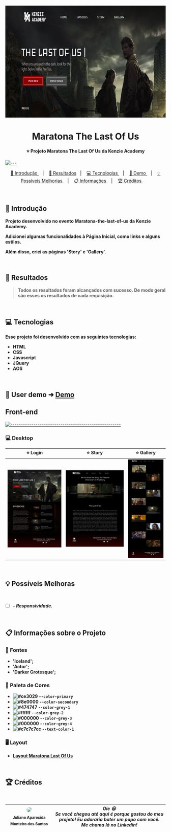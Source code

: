 <p align="center">
  <img src="https://github.com/JulianeMonteiro/Maratona-Kenzie/blob/main/assets/images/readme/tela.png" alt="tela principal" width="700" height="350" />
</p>

<h1 align="center"> Maratona The Last Of Us  </h1>

<p align="center">
  <b> ⭐ Projeto Maratona The Last Of Us da Kenzie Academy </b></br>
</p>

[![---](https://raw.githubusercontent.com/andreasbm/readme/master/assets/lines/colored.png)](#table-of-contents)

<p align="center">
  <a href="#Introdução"> 🧩 Introdução </a>&nbsp;&nbsp;&nbsp;|&nbsp;&nbsp;&nbsp;
  <a href="#Resultados"> 🚀 Resultados</a>&nbsp;&nbsp;&nbsp;|&nbsp;&nbsp;&nbsp;
  <a href="#Tecnologias"> 💻 Tecnologias </a>&nbsp;&nbsp;&nbsp;|&nbsp;&nbsp;&nbsp;
  <a href="#Demo"> 📲 Demo </a>&nbsp;&nbsp;&nbsp;|&nbsp;&nbsp;&nbsp;
  <a href="#Ideias">💡 Possíveis Melhorias </a>&nbsp;&nbsp;&nbsp;|&nbsp;&nbsp;&nbsp;
  <a href="#Informações">📋 Informações </a>&nbsp;&nbsp;&nbsp;|&nbsp;&nbsp;&nbsp;
  <a href="#Creditos"> 🏆 Créditos </a>&nbsp;&nbsp;&nbsp;&nbsp;&nbsp;&nbsp;
</p>

<br/>

<a id="Introdução"></a>

## 🧩 Introdução

  <p>  <b> <b> <b>Projeto desenvolvido no evento Maratona-the-last-of-us da Kenzie Academy. </b></p>
  <p>  <b> <b> Adicionei algumas funcionalidades à Página Inicial, como links e alguns estilos. </b></p>
  <p>  <b> Além disso, criei as páginas 'Story' e 'Gallery'. </b></p>

<br/>

<a id="Resultados"></a>

## 🚀 Resultados

> Todos os resultados foram alcançados com sucesso. De modo geral são esses os resultados de cada requisição.

<br/>

<a id="Tecnologias"></a>

## 💻 Tecnologias

Esse projeto foi desenvolvido com as seguintes tecnologias:

- HTML
- CSS
- Javascript
- JQuery
- AOS

<br/>

<a id="Demo"></a>

## 📲 User demo ➜ [Demo](https://maratona-kenzie-livid.vercel.app/)

## Front-end

</summary>

[![-----------------------------------------------------](https://raw.githubusercontent.com/andreasbm/readme/master/assets/lines/colored.png)](#table-of-contents)

### 💻 Desktop

| ⭐ Login                                                                                                         | ⭐ Story                                                                                                        | ⭐ Gallery                                                                                                            |
| ---------------------------------------------------------------------------------------------------------------- | ----------------------------------------------------------------------------------------------------------------- | ------------------------------------------------------------------------------------------------------------------- |
| ![HomePage](https://github.com/JulianeMonteiro/Maratona-Kenzie/blob/main/assets/images/readme/Component%202.png) | ![StoryPage](https://github.com/JulianeMonteiro/Maratona-Kenzie/blob/main/assets/images/readme/Component%203.png) | ![GalleryPage](https://github.com/JulianeMonteiro/Maratona-Kenzie/blob/main/assets/images/readme/Component%201.png) |

<br />

<a id="Ideias"></a>

## 💡 Possíveis Melhoras

<br />

- [ ] **_- Responsividade._**

<br />

<a id="Informações"></a>

## 📋 Informações sobre o Projeto

### 🔡 Fontes

- 'Iceland';
- 'Actor';
- 'Darker Grotesque';
  <br />

### 🎨 Paleta de Cores

- ![#ce3029](https://placehold.co/15x15/ce3029/ce3029.png) `--color-primary`
- ![#8e0000](https://placehold.co/15x15/8e0000/8e0000.png) `--color-secondary`
- ![#474747](https://placehold.co/15x15/474747/474747.png) `--color-grey-1`
- ![#ffffff](https://placehold.co/15x15/ffffff/ffffff.png) `--color-grey-2`
- ![#000000](https://placehold.co/15x15/000000/000000.png) `--color-grey-3`
- ![#000000](https://placehold.co/15x15/c5c4c4/c5c4c4.png) `--color-grey-4`
- ![#c7c7c7cc](https://placehold.co/15x15/c7c7c7cc/c7c7c7cc.png) `--text-color-1`
  <br />

### 🖥️ Layout

- [Layout Maratona Last Of Us](https://www.figma.com/file/E8MXdl9rjgThlbZYMAjX39/Maratona-Kenzie---The-Last-of-Us?node-id=0%3A1&t=Y8d5G0K9jA49u9yj-0)

<br />

<a id="Creditos"></a>

## 🏆 Créditos

<br />

<div >

| [<img src="https://avatars.githubusercontent.com/u/51388071?s=400&u=d9972902dc501a7cf903921900605fbcb22367c1&v=4" width=300 style="border-radius: 65px;" ><br><sub> Juliane Aparecida Monteiro dos Santos </sub>](https://www.linkedin.com/in/juliane-aparecida-monteiro-dos-santos/) | **_Oie 😃 <br /> Se você chegou até aqui é porque gostou do meu projeto! Eu adoraria bater um papo com você. <br /> Me chama lá no Linkedin!_** |
| ------------------------------------------------------------------------------------------------------------------------------------------------------------------------------------------------------------------------------------------------------------------------------------- | ----------------------------------------------------------------------------------------------------------------------------------------------- |

</div>
